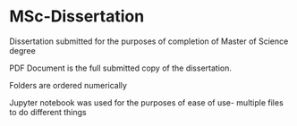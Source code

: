 # MSc-Dissertation
Dissertation submitted for the purposes of completion of Master of Science degree

PDF Document is the full submitted copy of the dissertation.

Folders are ordered numerically

Jupyter notebook was used for the purposes of ease of use- multiple files to do different things
